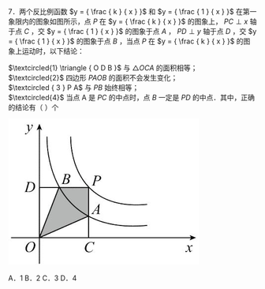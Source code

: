 7．两个反比例函数 $y = { \frac { k } { x } }$ 和 $y = { \frac { 1 } { x } }$ 在第一象限内的图象如图所示，点 $P$ 在 $y = { \frac { k } { x } }$ 的图象上， $P C \perp x$ 轴于点 $C$ ，交 $y = { \frac { 1 } { x } }$ 的图象于点 $A$ ， $P D \perp y$ 轴于点 $D$ ，交 $y = { \frac { 1 } { x } }$ 的图象于点 $B$ ，当点 $P$ 在 $y = { \frac { k } { x } }$ 的图象上运动时，以下结论：

$\textcircled{1} \triangle { O D B }$ 与 $\triangle O C A$ 的面积相等；  
$\textcircled{2}$ 四边形 $P A O B$ 的面积不会发生变化；  
$\textcircled { 3 } P A$ 与 $P B$ 始终相等；  
$\textcircled{4}$ 当点 A 是 $P C$ 的中点时，点 $B$ 一定是 $P D$ 的中点．其中，正确的结论有（ ）个

![](<../../qs_image_DB/专题1-4_一文搞定反比例函数7个模型，13类题型（解析版）_/edb336bda3f861eda94064a8c357e8e4ae08fd1fb350afed91236f9c3abc8ea1.jpg>)

A．1 B．2 C．3 D．4
